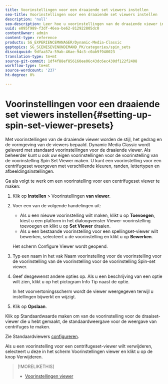 ```yaml
---
title: Voorinstellingen voor een draaiende set viewers instellen
seo-title: Voorinstellingen voor een draaiende set viewers instellen
description: 'null'
seo-description: Leer hoe u voorinstellingen van de draaiende viewer instelt.
uuid: e095f989-f3df-46ea-be62-812922805dc0
contentOwner: admin
content-type: reference
products: SG_EXPERIENCEMANAGER/Dynamic-Media-Classic
geptopics: SG_SCENESEVENONDEMAND_PK/categories/spin_sets
discoiquuid: 9dfaa37a-59ab-46ae-94c3-c0ab9f940023
translation-type: tm+mt
source-git-commit: 1df4f88ef856160ee06c43dc6ec430df122f2408
workflow-type: tm+mt
source-wordcount: '237'
ht-degree: 0%

---
```



# Voorinstellingen voor een draaiende set viewers instellen{#setting-up-spin-set-viewer-presets}

Met voorinstellingen van de draaiende viewer worden de stijl, het gedrag en de vormgeving van de viewers bepaald. Dynamic Media Classic wordt geleverd met standaard voorinstellingen voor de draaiende viewer. Als beheerder kunt u ook uw eigen voorinstellingen voor de voorinstelling van de voorinstelling Spin Set Viewer maken. U kunt een voorinstelling voor een centrifugeset weergeven met verschillende kleuren, randen, lettertypen en afbeeldingsinstellingen.

Ga als volgt te werk om een voorinstelling voor een centrifugeset viewer te maken:

1. Klik op **Instellen** > Voorinstellingen **van viewer**.
1. Voer een van de volgende handelingen uit:

   * Als u een nieuwe voorinstelling wilt maken, klikt u op **Toevoegen**, kiest u een platform in het dialoogvenster Viewer-voorinstelling toevoegen en klikt u op **Set Viewer** draaien.
   * Als u een bestaande voorinstelling voor een spellingset-viewer wilt bewerken, selecteert u de voorinstelling en klikt u op **Bewerken**.

   Het scherm Configure Viewer wordt geopend.

1. Typ een naam in het vak Naam voorinstelling voor de voorinstelling voor de voorinstelling van de voorinstelling voor de voorinstelling Spin-set viewer.
1. Geef desgewenst andere opties op. Als u een beschrijving van een optie wilt zien, klikt u op het pictogram Info Tip naast de optie.

   In het voorvertoningsscherm wordt de viewer weergegeven terwijl u instellingen bijwerkt en wijzigt.

1. Klik op **Opslaan**.

Klik op Standaardwaarde maken om van de voorinstelling voor de draaiset-viewer die u hebt gemaakt, de standaardweergave voor de weergave van centrifuges te maken.

Zie Standaardviewers [configureren](application-setup.md#configuring_default_viewers).

Als u een voorinstelling voor een centrifugeset-viewer wilt verwijderen, selecteert u deze in het scherm Voorinstellingen viewer en klikt u op de knop Verwijderen.

>[!MORELIKETHIS]
>
>* [Voorinstellingen viewer](application-setup.md#viewer_presets)

